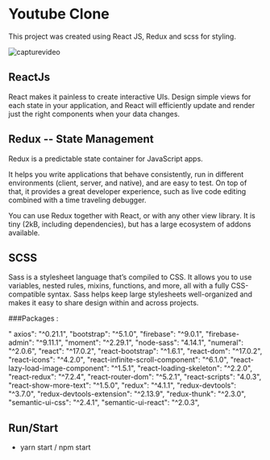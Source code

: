 # Youtube Clone

This project was created using React JS, Redux and scss for styling.

![capturevideo](https://user-images.githubusercontent.com/20616167/132255147-6b5ea450-76c5-4bbe-948d-bb2cf7a14650.PNG)

## ReactJs

React makes it painless to create interactive UIs. Design simple views for each state in your application, and React will efficiently update and render just the right components when your data changes.

## Redux -- State Management

Redux is a predictable state container for JavaScript apps.

It helps you write applications that behave consistently, run in different environments (client, server, and native), and are easy to test. On top of that, it provides a great developer experience, such as live code editing combined with a time traveling debugger.

You can use Redux together with React, or with any other view library. It is tiny (2kB, including dependencies), but has a large ecosystem of addons available.

## SCSS

Sass is a stylesheet language that’s compiled to CSS. It allows you to use variables, nested rules, mixins, functions, and more, all with a fully CSS-compatible syntax. Sass helps keep large stylesheets well-organized and makes it easy to share design within and across projects.


###Packages :

"   axios": "^0.21.1",
    "bootstrap": "^5.1.0",
    "firebase": "^9.0.1",
    "firebase-admin": "^9.11.1",
    "moment": "^2.29.1",
    "node-sass": "4.14.1",
    "numeral": "^2.0.6",
    "react": "^17.0.2",
    "react-bootstrap": "^1.6.1",
    "react-dom": "^17.0.2",
    "react-icons": "^4.2.0",
    "react-infinite-scroll-component": "^6.1.0",
    "react-lazy-load-image-component": "^1.5.1",
    "react-loading-skeleton": "^2.2.0",
    "react-redux": "^7.2.4",
    "react-router-dom": "^5.2.1",
    "react-scripts": "4.0.3",
    "react-show-more-text": "^1.5.0",
    "redux": "^4.1.1",
    "redux-devtools": "^3.7.0",
    "redux-devtools-extension": "^2.13.9",
    "redux-thunk": "^2.3.0",
    "semantic-ui-css": "^2.4.1",
    "semantic-ui-react": "^2.0.3",
    

## Run/Start

- yarn start / npm start
    
    

